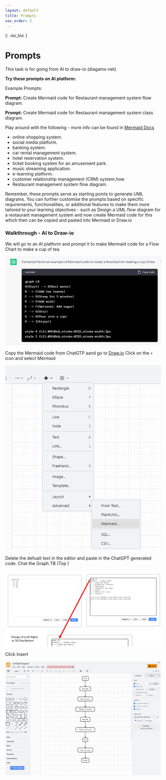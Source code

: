 ```yaml
---
layout: default
title: Prompts
nav_order: 2
---
```


{: .no_toc }

# Prompts

This task is for going from AI to draw-io (diagams-net)

**Try these prompts on AI platform:**

Example Prompts:

**Prompt:** Create Mermaid code for Restaurant management system flow diagram.

**Prompt:** Create Mermaid code for Restaurant management system class diagram.

Play around with the following - more info can be found in [Mermaid Docs](https://mermaid.js.org/intro/)

* online shopping system.
* social media platform.
* banking system.
* car rental management system.
* hotel reservation system.
* ticket booking system for an amusement park.
* music streaming application.
* e-learning platform.
* customer relationship management (CRM) system.how
* Restaurant management system flow diagram.

Remember, these prompts serve as starting points to generate UML diagrams. You can further customise the prompts based on specific requirements, functionalities, or additional features to make them more tailored to your learning objectives - such as Design a UML flow diagram for a restaurant management system and now create Mermaid code for this which then can be copied and pasted into Mermaid or Draw.io

### Walkthrough - AI to Draw-io
We will go to an AI platform and prompt it to make Mermaid code for a Flow Chart to make a cup of tea

![](../img/chat_gtp_prompt.png)

Copy the Mermaid code from ChatGTP aand go to [Draw.io](https://app.diagrams.net/) Click on the `+` icon and select Mermaid

![](../img/draw_mermaid.png)

Delete the defualt text in the editor and paste in the ChatGPT generated code. Chat the Graph TB (Top )

![](../img/Screenshot.png)

Click Insert

![](../img/draw_mediad_1.png)






